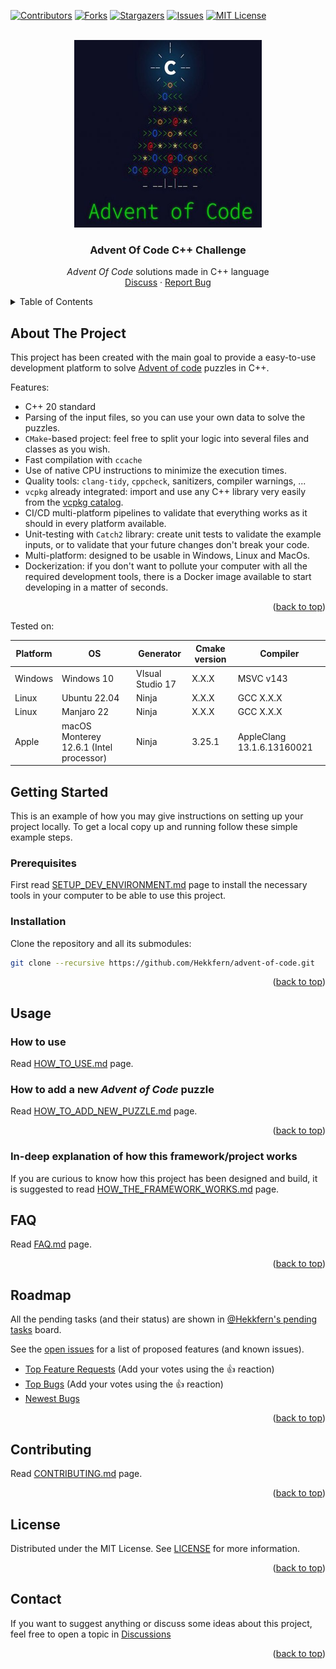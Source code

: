 <a name="readme-top"></a>

<!-- PROJECT SHIELDS -->
[![Contributors][contributors-shield]][contributors-url]
[![Forks][forks-shield]][forks-url]
[![Stargazers][stars-shield]][stars-url]
[![Issues][issues-shield]][issues-url]
[![MIT License][license-shield]][license-url]

<!-- PROJECT LOGO -->
<br />
<div align="center">
  <a href="https://github.com/Hekkfern/advent-of-code">
    <img src="docs/images/logo.png" alt="Logo" width="300" height="300">
  </a>

<h3 align="center">Advent Of Code C++ Challenge</h3>

  <p align="center">
    <i>Advent Of Code</i> solutions made in C++ language
    <br />
    <a href="https://github.com/Hekkfern/advent-of-code/discussions">Discuss</a>
    ·
    <a href="https://github.com/Hekkfern/advent-of-code/issues">Report Bug</a>
  </p>
</div>

<!-- TABLE OF CONTENTS -->
<details>
  <summary>Table of Contents</summary>
  <ol>
    <li>
      <a href="#about-the-project">About The Project</a>
    </li>
    <li>
      <a href="#getting-started">Getting Started</a>
      <ul>
        <li><a href="#prerequisites">Prerequisites</a></li>
        <li><a href="#installation">Installation</a></li>
      </ul>
    </li>
    <li><a href="#usage">Usage</a></li>
    <li><a href="#faq">FAQ</a></li>
    <li><a href="#roadmap">Roadmap</a></li>
    <li><a href="#contributing">Contributing</a></li>
    <li><a href="#license">License</a></li>
    <li><a href="#contact">Contact</a></li>
  </ol>
</details>

<!-- ABOUT THE PROJECT -->

## About The Project

This project has been created with the main goal to provide a easy-to-use development platform to solve [Advent of code](https://adventofcode.com/) puzzles in C++.

Features:

* C++ 20 standard
* Parsing of the input files, so you can use your own data to solve the puzzles.
* `CMake`-based project: feel free to split your logic into several files and classes as you wish.
* Fast compilation with `ccache`
* Use of native CPU instructions to minimize the execution times.
* Quality tools: `clang-tidy`, `cppcheck`, sanitizers, compiler warnings, ...
* `vcpkg` already integrated: import and use any C++ library very easily from the [vcpkg catalog](https://vcpkg.io/en/packages.html).
* CI/CD multi-platform pipelines to validate that everything works as it should in every platform available.
* Unit-testing with `Catch2` library: create unit tests to validate the example inputs, or to validate that your future changes don't break your code.
* Multi-platform: designed to be usable in Windows, Linux and MacOs.
* Dockerization: if you don't want to pollute your computer with all the required development tools, there is a Docker
  image available to start developing in a matter of seconds.

<p align="right">(<a href="#readme-top">back to top</a>)</p>

Tested on:

| Platform | OS                                       | Generator        | Cmake version | Compiler                   |
| -------- | ---------------------------------------- | ---------------- | ------------- | -------------------------- |
| Windows  | Windows 10                               | VIsual Studio 17 | X.X.X         | MSVC v143                  |
| Linux    | Ubuntu 22.04                             | Ninja            | X.X.X         | GCC X.X.X                  |
| Linux    | Manjaro 22                               | Ninja            | X.X.X         | GCC X.X.X                  |
| Apple    | macOS Monterey 12.6.1  (Intel processor) | Ninja            | 3.25.1        | AppleClang 13.1.6.13160021 |

<!-- GETTING STARTED -->

## Getting Started

This is an example of how you may give instructions on setting up your project locally.
To get a local copy up and running follow these simple example steps.

### Prerequisites

First read [SETUP_DEV_ENVIRONMENT.md](./docs/SETUP_DEV_ENVIRONMENT.md) page to install the necessary tools in your computer to be able to use this project.

### Installation

Clone the repository and all its submodules:

```bash
git clone --recursive https://github.com/Hekkfern/advent-of-code.git
```

<p align="right">(<a href="#readme-top">back to top</a>)</p>

<!-- USAGE INSTRUCTIONS -->

## Usage

### How to use

Read [HOW_TO_USE.md](./docs/HOW_TO_USE.md) page.

### How to add a new *Advent of Code* puzzle

Read [HOW_TO_ADD_NEW_PUZZLE.md](./docs/HOW_TO_ADD_NEW_PUZZLE.md) page.

<p align="right">(<a href="#readme-top">back to top</a>)</p>

### In-deep explanation of how this framework/project works

If you are curious to know how this project has been designed and build, it is suggested to read [HOW_THE_FRAMEWORK_WORKS.md](./docs/HOW_THE_FRAMEWORK_WORKS.md) page.

<!-- FAQ -->

## FAQ

Read [FAQ.md](./docs/FAQ.md) page.

<p align="right">(<a href="#readme-top">back to top</a>)</p>

<!-- ROADMAP -->

## Roadmap

All the pending tasks (and their status) are shown in [@Hekkfern's pending tasks](https://github.com/users/Hekkfern/projects/1) board.

See the [open issues](https://github.com/Hekkfern/advent-of-code//issues) for a list of proposed features (and known issues).

- [Top Feature Requests](https://github.com/Hekkfern/advent-of-code//issues?q=label%3Aenhancement+is%3Aopen+sort%3Areactions-%2B1-desc) (Add your votes using the 👍 reaction)
- [Top Bugs](https://github.com/Hekkfern/advent-of-code//issues?q=is%3Aissue+is%3Aopen+label%3Abug+sort%3Areactions-%2B1-desc) (Add your votes using the 👍 reaction)
- [Newest Bugs](https://github.com/Hekkfern/advent-of-code//issues?q=is%3Aopen+is%3Aissue+label%3Abug)

<p align="right">(<a href="#readme-top">back to top</a>)</p>

<!-- CONTRIBUTING -->

## Contributing

Read [CONTRIBUTING.md](./docs/CONTRIBUTING.md) page.

<p align="right">(<a href="#readme-top">back to top</a>)</p>

<!-- LICENSE -->

## License

Distributed under the MIT License. See [LICENSE](LICENSE) for more information.

<p align="right">(<a href="#readme-top">back to top</a>)</p>

<!-- CONTACT -->

## Contact

If you want to suggest anything or discuss some ideas about this project, feel free to open a topic
in [Discussions](https://github.com/Hekkfern/advent-of-code/discussions)

<p align="right">(<a href="#readme-top">back to top</a>)</p>

<!-- MARKDOWN LINKS & IMAGES -->

[contributors-shield]: https://img.shields.io/github/contributors/Hekkfern/advent-of-code.svg?style=for-the-badge
[contributors-url]: https://github.com/Hekkfern/advent-of-code/graphs/contributors
[forks-shield]: https://img.shields.io/github/forks/Hekkfern/advent-of-code.svg?style=for-the-badge
[forks-url]: https://github.com/Hekkfern/advent-of-code/network/members
[stars-shield]: https://img.shields.io/github/stars/Hekkfern/advent-of-code.svg?style=for-the-badge
[stars-url]: https://github.com/Hekkfern/advent-of-code/stargazers
[issues-shield]: https://img.shields.io/github/issues/Hekkfern/advent-of-code.svg?style=for-the-badge
[issues-url]: https://github.com/Hekkfern/advent-of-code/issues
[license-shield]: https://img.shields.io/github/license/Hekkfern/advent-of-code.svg?style=for-the-badge
[license-url]: https://github.com/Hekkfern/advent-of-code/blob/master/LICENSE.txt
